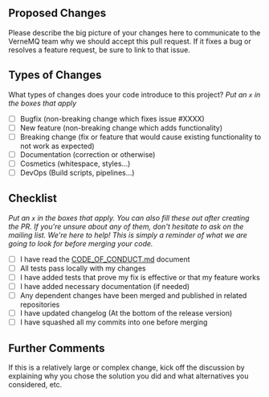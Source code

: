 ## Proposed Changes

Please describe the big picture of your changes here to communicate to the
VerneMQ team why we should accept this pull request. If it fixes a bug or
resolves a feature request, be sure to link to that issue.

## Types of Changes

What types of changes does your code introduce to this project?
_Put an `x` in the boxes that apply_

- [ ] Bugfix (non-breaking change which fixes issue #XXXX)
- [ ] New feature (non-breaking change which adds functionality)
- [ ] Breaking change (fix or feature that would cause existing functionality to not work as expected)
- [ ] Documentation (correction or otherwise)
- [ ] Cosmetics (whitespace, styles...)
- [ ] DevOps (Build scripts, pipelines...)

## Checklist

_Put an `x` in the boxes that apply. You can also fill these out after creating
the PR. If you're unsure about any of them, don't hesitate to ask on the
mailing list. We're here to help! This is simply a reminder of what we are
going to look for before merging your code._

- [ ] I have read the [CODE_OF_CONDUCT.md](https://github.com/vernemq/vernemq/blob/main/CODE_OF_CONDUCT.md) document
- [ ] All tests pass locally with my changes
- [ ] I have added tests that prove my fix is effective or that my feature works
- [ ] I have added necessary documentation (if needed)
- [ ] Any dependent changes have been merged and published in related repositories
- [ ] I have updated changelog (At the bottom of the release version)
- [ ] I have squashed all my commits into one before merging

## Further Comments

If this is a relatively large or complex change, kick off the discussion by
explaining why you chose the solution you did and what alternatives you
considered, etc.
